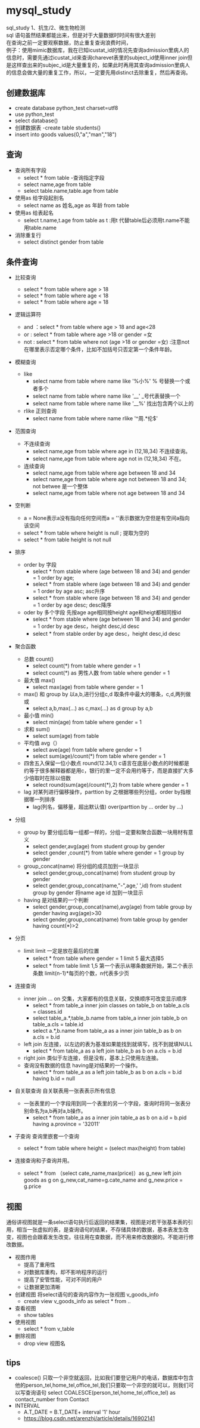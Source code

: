# mysql_study
sql_study 1、抗生/2、微生物检测
<br>sql 语句虽然结果都能出来，但是对于大量数据时时间有很大差别
<br> 在查询之前一定要观察数据，防止重复查询浪费时间，
<br>例子：使用mimic数据库，我在已知icustat_id的情况先查询admission里病人的信息时，需要先通过icustat_id来查询charevet表里的subject_id使用inner join但是这样查出来的subjec_id是大量重复的，如果此时再用其查询admission里病人的信息会做大量的重复工作，所以，一定要先用distinct去除重复，然后再查询。
## 创建数据库
- create database python_test charset=utf8
- use python_test 
- select database()
- 创建数据表
   -create table students()
- insert into goods values(0,"a","man","18")
## 查询
- 查询所有字段
  - select * from table
-查询指定字段
  - select name,age from table
  - select table.name,table.age from table
- 使用as 给字段起别名
   - select name as 姓名,age as 年龄 from table
- 使用as 给表起名
  - select t.name,t.age from table as t :用t 代替table后必须用t.name不能用table.name
- 消除重复行
  - select distinct gender from table
## 条件查询
- 比较查询
  - select * from table where age > 18
  - select * from table where age < 18
  - select * from table where age = 18
- 逻辑运算符
  - and ：select * from table where age > 18 and age<28
  - or : select * from table where age >18 or gender =女
  - not : select * from table where not (age >18 or gender =女) :注意not 在哪里表示否定哪个条件，比如不加括号只否定第一个条件年龄。
- 模糊查询
   - like 
      - select name from table where name like '%小%'  % 号替换一个或者多个
      - select name from table where name like '__'    _号代表替换一个 
      - select name from table where name like '__%' 找出包含两个以上的
   - rlike 正则查询
      - select name from table where name rlike '^周.*伦$'
- 范围查询
   - 不连续查询
      - select name,age from table where age in (12,18,34) 不连续查询。
      - select name,age from table where age not in (12,18,34) 不在。
   - 连续查询
      - select name,age from table where age between 18 and 34
      - select name,age from table where age not between 18 and 34; not betwee 是一个整体
      - select name,age from table where not age between 18 and 34
 - 空判断
   - a = None表示a没有指向任何空间而a = ''表示数据为空但是有空间a指向该空间
   - select * from table where height is null ; 提取为空的
   - select * from table height is not null
 - 排序
   - order by 字段
      - select * from stable where (age between 18 and 34) and gender = 1 order by age;
      - select * from stable where (age between 18 and 34) and gender = 1 order by age asc; asc升序
      - select * from stable where (age between 18 and 34) and gender = 1 order by age desc; desc降序
   - oder by 多个字段 先按age age相同按height age和heigt都相同按id
      - select * from stable where (age between 18 and 34) and gender = 1 order by age desc，height desc,id desc
      - select * from stable order by age desc，height desc,id desc
 - 聚合函数
   - 总数 count()
      - select count(*) from table where gender = 1
      - select count(*) as 男性人数 from table where gender = 1
   - 最大值 max()
      - select max(age) from table where gender = 1
   - max() 和 group by 以a,b,进行分组c,d 取条件中最大的哪条，c,d,两列做或
      - select a,b,max(...) as c,max(...) as d group by a,b 
   - 最小值 min()
      - select min(age) from table where gender = 1
   - 求和 sum()
      - select sum(age) from table
   - 平均值 avg（）
      - select ave(age) from table where gender = 1
      - select sum(age)/count(*) from table where gender = 1
   - 四舍五入保留一位小数点 round(12.34,1) c语言在底层小数点的时候都是约等于很多解释器都是用c，银行的里一定不会用约等于，而是直接扩大多少倍取时在除以倍数
      - select round(sum(age)/count(*),2) from table where gender = 1
   - lag 对某列进行偏移操作，parttion by 之根据哪些列分组，order by指根据哪一列排序
      - lag(列名，偏移量，超出默认值)  over(parttion by ...   order by ...)
   
 - 分组 
   - group by 要分组后每一组都一样的，分组一定要和聚合函数一块用材有意义
      - select gender,avg(age) from student group by gender
      - select gender ,count(*) from table where gender = 1 group by gender
   - group_concat(name) 将分组的成员加到一块显示
      - select gender,group_concat(name) from student group by gender
      - select gender,group_concat(name,"-",age,' ',id) from student group by gender 将name age id 加到一块显示
   - having 是对结果的一个判断
      - select gender,group_concat(name),avg(age) from table group by gender having avg(age)>30
      - select gender,group_concat(name) from table group by gender having count(*)>2
 - 分页
   - limit limit 一定是放在最后的位置
      - select * from table where gender = 1 limit 5 最大选择5
      - select * from table limit 1,5 第一个表示从哪条数据开始，第二个表示条数 limit(n-1)*每页的个数，n代表多少页
 - 连接查询
   - inner join ... on 交集，大家都有的信息关联，交换顺序可改变显示顺序
      - select * from table_a inner join classes on table_b on table_a.cls = classes.id 
      - select table_a.*,table_b.name from table_a inner join  table_b on table_a.cls = table.id
      - select a.*,b.name from table_a as a inner join table_b as b on a.cls = b.id 
   - left join 左连接，以左边的表为基准如果能找到就填写，找不到就填NULL
      - select * from table_a as a left join table_b as b on a.cls = b.id
   - right join 类似于左连接，但是没有，基本上只使用左连接。
   - 查询没有数据的信息 having是对结果的一个操作。
      - select * from table_a as a left join table_b as b on a.cls = b.id having b.id = null
 - 自关联查询 自关联表用一张表表示所有信息
   - 一张表里的一个字段用到同一个表里的另一个字段，查询时将同一张表分别命名为a,b再对a,b操作。 
      - select * from table_a as a inner join table_a as b on a.id = b.pid having a.province = '32011'
 - 子查询 查询里嵌套一个查询
   - select * from table where height = (select max(height) from table)
 - 连接查询和子查询并用。
   - select * from （select cate_name,max(price)）as g_new left join goods as g on g_new,cat_name=g.cate_name and g_new.price = g.price
## 视图
通俗讲视图就是一条select语句执行后返回的结果集，视图是对若干张基本表的引用，相当一张虚拟的表，是查询语句的结果，不存储具体的数据，基本表发生改变，视图也会跟着发生改变。往往用在查数据，而不用来修改数据的。不能进行修改数据。
- 视图作用
   - 提高了重用性
   - 对数据库重构，却不影响程序的运行
   - 提高了安管性能，可对不同的用户
   - 让数据更加清晰
- 创建视图 将select语句的查询内容作为一张视图 v_goods_info
   - create view v_goods_info as select * from ..
- 查看视图
   - show tables
- 使用视图
   - select * from v_table
- 删除视图
   - drop view 视图名
## tips 
- coalesce() 只取一个非空就返回，比如我们要登记用户的电话，数据库中包含他的person_tel,home_tel,office_tel,我们只要取一个非空的就可以，则我们可以写查询语句 select COALESCE(person_tel,home_tel,office_tel) as contact_number from Contact
- INTERVAL
   - A.T_DATE = B.T_DATE+ interval '1' hour
   - <https://blog.csdn.net/arenzhj/article/details/16902141>

